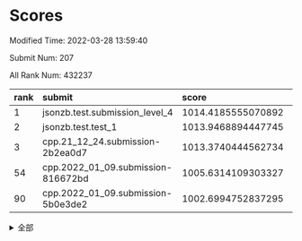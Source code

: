 # Scores

Modified Time: 2022-03-28 13:59:40

Submit Num: 207

All Rank Num: 432237

| rank |               submit               |       score        |       sigma        | pk_num |
| :--- | :--------------------------------- | :----------------- | :----------------- | :----- |
| 1    | jsonzb.test.submission_level_4     | 1014.4185555070892 | 0.8397254637225717 | 8356   |
| 2    | jsonzb.test.test_1                 | 1013.9468894447745 | 0.8355443124032124 | 8352   |
| 3    | cpp.21_12_24.submission-2b2ea0d7   | 1013.3740444562734 | 0.7749908162933451 | 8357   |
| 54   | cpp.2022_01_09.submission-816672bd | 1005.6314109303327 | 0.7205795372098622 | 8347   |
| 90   | cpp.2022_01_09.submission-5b0e3de2 | 1002.6994752837295 | 0.7245505328581784 | 8348   |


<details>
<summary>全部</summary>

| rank |                 submit                 |       score        |       sigma        | pk_num |
| :--- | :------------------------------------- | :----------------- | :----------------- | :----- |
| 1    | jsonzb.test.submission_level_4         | 1014.4185555070892 | 0.8397254637225717 | 8356   |
| 2    | jsonzb.test.test_1                     | 1013.9468894447745 | 0.8355443124032124 | 8352   |
| 3    | cpp.21_12_24.submission-2b2ea0d7       | 1013.3740444562734 | 0.7749908162933451 | 8357   |
| 4    | gobigger.level_3.submission_level_3_33 | 1011.8501411178862 | 0.7934430225025366 | 8353   |
| 5    | gobigger.level_3.submission_level_3_6  | 1011.5257201051326 | 0.7758586913108848 | 8349   |
| 6    | gobigger.level_3.submission_level_3_1  | 1011.3356869332666 | 0.7772727783821117 | 8356   |
| 7    | gobigger.level_3.submission_level_3_39 | 1011.3043465849762 | 0.75661232653611   | 8352   |
| 8    | gobigger.level_3.submission_level_3_17 | 1011.1460363728916 | 0.7752133504100066 | 8354   |
| 9    | gobigger.level_3.submission_level_3_34 | 1011.0183304876837 | 0.7884598617442387 | 8356   |
| 10   | gobigger.level_3.submission_level_3_22 | 1010.9374092689114 | 0.7807440843293427 | 8354   |
| 11   | gobigger.level_3.submission_level_3_43 | 1010.855346764209  | 0.7494291731352053 | 8355   |
| 12   | gobigger.level_3.submission_level_3_15 | 1010.8465013449529 | 0.7597649884616158 | 8353   |
| 13   | gobigger.level_3.submission_level_3_25 | 1010.7995776027407 | 0.7565816131745088 | 8353   |
| 14   | gobigger.level_3.submission_level_3_11 | 1010.7922077210158 | 0.7735844488887011 | 8350   |
| 15   | gobigger.level_3.submission_level_3_47 | 1010.6661767737847 | 0.7701449472453618 | 8354   |
| 16   | gobigger.level_3.submission_level_3_24 | 1010.5904715168211 | 0.7547752118930009 | 8352   |
| 17   | gobigger.level_3.submission_level_3_19 | 1010.5668321820558 | 0.7687899128902252 | 8350   |
| 18   | gobigger.level_3.submission_level_3_44 | 1010.5052310701991 | 0.7658509708797994 | 8354   |
| 19   | gobigger.level_3.submission_level_3_2  | 1010.4867454458516 | 0.780259396336591  | 8350   |
| 20   | gobigger.level_3.submission_level_3_27 | 1010.4648084038918 | 0.7521486945674594 | 8351   |
| 21   | gobigger.level_3.submission_level_3_5  | 1010.4161970581874 | 0.7658106842257185 | 8356   |
| 22   | gobigger.level_3.submission_level_3_10 | 1010.329761549822  | 0.7518445787834149 | 8347   |
| 23   | gobigger.level_3.submission_level_3_38 | 1010.3281032043127 | 0.7584175182516303 | 8356   |
| 24   | gobigger.level_3.submission_level_3_8  | 1010.2500286583421 | 0.7721449375480859 | 8343   |
| 25   | gobigger.level_3.submission_level_3_40 | 1010.2341575603714 | 0.7571799694068103 | 8353   |
| 26   | gobigger.level_3.submission_level_3_49 | 1010.2144261457731 | 0.7719770274358335 | 8349   |
| 27   | gobigger.level_3.submission_level_3_46 | 1010.1850534830756 | 0.765830365772196  | 8347   |
| 28   | gobigger.level_3.submission_level_3_21 | 1009.9963671727077 | 0.7664629333868704 | 8357   |
| 29   | gobigger.level_3.submission_level_3_7  | 1009.9934852617215 | 0.7489097289594205 | 8351   |
| 30   | gobigger.level_3.submission_level_3_12 | 1009.9917625171214 | 0.7430346208838666 | 8354   |
| 31   | gobigger.level_3.submission_level_3_48 | 1009.9636748999071 | 0.7630885578722302 | 8349   |
| 32   | gobigger.level_3.submission_level_3_9  | 1009.8932658834063 | 0.7596811988408805 | 8348   |
| 33   | gobigger.level_3.submission_level_3_16 | 1009.8612727399441 | 0.7709486882691416 | 8359   |
| 34   | gobigger.level_3.submission_level_3_0  | 1009.8450741484697 | 0.7536300800644892 | 8357   |
| 35   | gobigger.level_3.submission_level_3_13 | 1009.5941064943648 | 0.7589433490093141 | 8350   |
| 36   | gobigger.level_3.submission_level_3_32 | 1009.5901757480704 | 0.7470586531841032 | 8355   |
| 37   | gobigger.level_3.submission_level_3_41 | 1009.5893393553372 | 0.7561144962956666 | 8352   |
| 38   | gobigger.level_3.submission_level_3_14 | 1009.5865056420236 | 0.7631088160439886 | 8352   |
| 39   | gobigger.level_3.submission_level_3_29 | 1009.5191669606784 | 0.7762362305886816 | 8354   |
| 40   | gobigger.level_3.submission_level_3_45 | 1009.4862132835832 | 0.7609344085386073 | 8346   |
| 41   | gobigger.level_3.submission_level_3_37 | 1009.4442066026833 | 0.7593192923093692 | 8354   |
| 42   | gobigger.level_3.submission_level_3_28 | 1009.4049084414958 | 0.7478838504253387 | 8352   |
| 43   | gobigger.level_3.submission_level_3_3  | 1009.3976217953676 | 0.7489635632475058 | 8352   |
| 44   | gobigger.level_3.submission_level_3_4  | 1009.3777057502227 | 0.7498405067956007 | 8347   |
| 45   | gobigger.level_3.submission_level_3_31 | 1009.3752123489987 | 0.7621301827595656 | 8351   |
| 46   | gobigger.level_3.submission_level_3_30 | 1009.3071581803929 | 0.7519145945398447 | 8353   |
| 47   | gobigger.level_3.submission_level_3_36 | 1009.3031805170816 | 0.7403141989019077 | 8351   |
| 48   | gobigger.level_3.submission_level_3_20 | 1009.1362010189176 | 0.744408937795679  | 8353   |
| 49   | gobigger.level_3.submission_level_3_23 | 1008.9007171817038 | 0.7372809353929409 | 8351   |
| 50   | gobigger.level_3.submission_level_3_35 | 1008.5933603475022 | 0.7382314992073058 | 8348   |
| 51   | gobigger.level_3.submission_level_3_18 | 1008.4864059642421 | 0.7580959567633473 | 8356   |
| 52   | gobigger.level_3.submission_level_3_42 | 1008.4057051741846 | 0.7385193650343624 | 8348   |
| 53   | gobigger.level_3.submission_level_3_26 | 1008.3824708206257 | 0.7463219002772146 | 8354   |
| 54   | cpp.2022_01_09.submission-816672bd     | 1005.6314109303327 | 0.7205795372098622 | 8347   |
| 55   | gobigger.level_1.submission_level_1_8  | 1005.3683697826094 | 0.7215893426070847 | 8352   |
| 56   | gobigger.level_1.submission_level_1_36 | 1005.2859820306201 | 0.7137916093977148 | 8355   |
| 57   | gobigger.level_1.submission_level_1_23 | 1004.9152661128359 | 0.7091863420648772 | 8352   |
| 58   | gobigger.level_1.submission_level_1_33 | 1004.4999252454046 | 0.7230806735409934 | 8349   |
| 59   | gobigger.level_1.submission_level_1_32 | 1004.4060449995245 | 0.7301472290712036 | 8349   |
| 60   | gobigger.level_1.submission_level_1_1  | 1004.2884564340468 | 0.7167107246985409 | 8348   |
| 61   | gobigger.level_1.submission_level_1_47 | 1004.273790296662  | 0.7290522485314096 | 8354   |
| 62   | gobigger.level_1.submission_level_1_27 | 1004.1331914728845 | 0.7180969657874914 | 8351   |
| 63   | gobigger.level_1.submission_level_1_0  | 1004.1210749730614 | 0.7149168810620654 | 8349   |
| 64   | gobigger.level_1.submission_level_1_11 | 1003.8021163244828 | 0.7064358280923433 | 8355   |
| 65   | gobigger.level_1.submission_level_1_41 | 1003.722358101083  | 0.725405325232632  | 8349   |
| 66   | gobigger.level_1.submission_level_1_44 | 1003.7079357480288 | 0.7268163169382792 | 8351   |
| 67   | gobigger.level_1.submission_level_1_20 | 1003.6475591731721 | 0.7208092080389049 | 8352   |
| 68   | gobigger.level_1.submission_level_1_3  | 1003.6354711453193 | 0.7189881882486858 | 8352   |
| 69   | gobigger.level_1.submission_level_1_49 | 1003.6281045989624 | 0.7052360278400037 | 8354   |
| 70   | gobigger.level_1.submission_level_1_22 | 1003.527556963325  | 0.7119750626186497 | 8355   |
| 71   | gobigger.level_1.submission_level_1_14 | 1003.4501297395739 | 0.7073655798431463 | 8352   |
| 72   | gobigger.level_1.submission_level_1_42 | 1003.3822721751533 | 0.7259450738438775 | 8352   |
| 73   | gobigger.level_1.submission_level_1_28 | 1003.3714570085668 | 0.7203241570458504 | 8357   |
| 74   | gobigger.level_1.submission_level_1_37 | 1003.3527140071177 | 0.710317097354474  | 8358   |
| 75   | gobigger.level_1.submission_level_1_45 | 1003.3206365087984 | 0.7091973223718767 | 8354   |
| 76   | gobigger.level_1.submission_level_1_17 | 1003.2929205870665 | 0.73589776116796   | 8354   |
| 77   | gobigger.level_1.submission_level_1_2  | 1003.2865380183553 | 0.7285932625737314 | 8352   |
| 78   | gobigger.level_1.submission_level_1_5  | 1003.2423477530131 | 0.7168874822089499 | 8350   |
| 79   | gobigger.level_1.submission_level_1_24 | 1003.2305811935893 | 0.7175155960172156 | 8354   |
| 80   | gobigger.level_1.submission_level_1_34 | 1003.2095481893755 | 0.7273453876841478 | 8357   |
| 81   | gobigger.level_1.submission_level_1_9  | 1003.2024075339054 | 0.701317280286812  | 8351   |
| 82   | gobigger.level_1.submission_level_1_7  | 1003.1289975742205 | 0.7192918631291617 | 8352   |
| 83   | gobigger.level_1.submission_level_1_26 | 1003.1272706670768 | 0.7109108456644062 | 8358   |
| 84   | gobigger.level_1.submission_level_1_46 | 1003.1079533853743 | 0.7204824824673296 | 8349   |
| 85   | gobigger.level_1.submission_level_1_13 | 1003.0675989683738 | 0.719847597681424  | 8352   |
| 86   | gobigger.level_1.submission_level_1_4  | 1003.0228574815425 | 0.7161870848063512 | 8351   |
| 87   | gobigger.level_1.submission_level_1_29 | 1003.0195738509739 | 0.708243615280092  | 8354   |
| 88   | gobigger.level_1.submission_level_1_48 | 1002.9914880629127 | 0.7131995172596037 | 8356   |
| 89   | gobigger.level_1.submission_level_1_6  | 1002.7716513746834 | 0.7088992483176273 | 8351   |
| 90   | cpp.2022_01_09.submission-5b0e3de2     | 1002.6994752837295 | 0.7245505328581784 | 8348   |
| 91   | gobigger.level_1.submission_level_1_43 | 1002.6946376069321 | 0.7220664176079377 | 8352   |
| 92   | gobigger.level_1.submission_level_1_21 | 1002.6680520501939 | 0.7251207812480793 | 8354   |
| 93   | gobigger.level_1.submission_level_1_30 | 1002.5341831735402 | 0.7160050004389354 | 8348   |
| 94   | gobigger.level_1.submission_level_1_31 | 1002.5043235381232 | 0.7117747313353597 | 8355   |
| 95   | gobigger.level_1.submission_level_1_16 | 1002.4772437685488 | 0.7141459424042521 | 8358   |
| 96   | gobigger.level_1.submission_level_1_39 | 1002.4742778628871 | 0.7113500729850738 | 8354   |
| 97   | gobigger.level_1.submission_level_1_25 | 1002.4239035773644 | 0.7106861203306493 | 8358   |
| 98   | gobigger.level_1.submission_level_1_18 | 1002.404411902102  | 0.7095084744062707 | 8348   |
| 99   | gobigger.level_1.submission_level_1_38 | 1002.3750833050435 | 0.7070525828612635 | 8357   |
| 100  | gobigger.level_1.submission_level_1_35 | 1002.366039567675  | 0.7132567923477455 | 8356   |
| 101  | gobigger.level_1.submission_level_1_10 | 1002.27598597498   | 0.7120414192225262 | 8350   |
| 102  | gobigger.level_1.submission_level_1_12 | 1002.1668469914879 | 0.718479905982588  | 8353   |
| 103  | gobigger.level_1.submission_level_1_15 | 1002.1281656248159 | 0.7147151610324801 | 8353   |
| 104  | gobigger.level_1.submission_level_1_40 | 1001.5502704163167 | 0.711533101778256  | 8356   |
| 105  | gobigger.level_1.submission_level_1_19 | 1001.4747243668685 | 0.7127272802535702 | 8354   |
| 106  | gobigger.random.submission_random_25   | 996.8860960011765  | 0.7029153906644272 | 8355   |
| 107  | gobigger.random.submission_random_45   | 996.8788142105469  | 0.7155256702845202 | 8352   |
| 108  | gobigger.random.submission_random_44   | 996.8117897910339  | 0.7137818697534694 | 8352   |
| 109  | gobigger.random.submission_random_39   | 996.739647308724   | 0.7170844180007122 | 8348   |
| 110  | gobigger.random.submission_random_35   | 996.6916945163777  | 0.7171681456252444 | 8357   |
| 111  | gobigger.random.submission_random_17   | 996.5972585252745  | 0.7161044364192001 | 8353   |
| 112  | gobigger.random.submission_random_41   | 996.5873152460518  | 0.7037734097926966 | 8353   |
| 113  | gobigger.random.submission_random_3    | 996.5665492968626  | 0.6992355597564295 | 8353   |
| 114  | gobigger.random.submission_random_26   | 996.5540088579063  | 0.7028132797658987 | 8349   |
| 115  | gobigger.random.submission_random_10   | 996.424310001622   | 0.7098747758105257 | 8350   |
| 116  | gobigger.random.submission_random_24   | 996.4018713188406  | 0.7056907686963282 | 8356   |
| 117  | gobigger.random.submission_random_27   | 996.3699022006508  | 0.7091794984902162 | 8356   |
| 118  | gobigger.random.submission_random_49   | 996.3533117033218  | 0.7074026002341455 | 8351   |
| 119  | gobigger.random.submission_random_43   | 996.2306736632563  | 0.7079350466553612 | 8355   |
| 120  | gobigger.random.submission_random_18   | 996.1384958409283  | 0.7259115055238052 | 8348   |
| 121  | gobigger.random.submission_random_30   | 996.1205389916103  | 0.7290113620989329 | 8349   |
| 122  | gobigger.random.submission_random_16   | 996.097214868696   | 0.7059051144647653 | 8348   |
| 123  | gobigger.random.submission_random_12   | 995.9995254242342  | 0.6992264082989497 | 8358   |
| 124  | gobigger.random.submission_random_29   | 995.9802723807335  | 0.7023202765545047 | 8349   |
| 125  | gobigger.random.submission_random_47   | 995.9734920364442  | 0.6982908038314303 | 8352   |
| 126  | gobigger.random.submission_random_34   | 995.9569385706892  | 0.7032050392094467 | 8349   |
| 127  | gobigger.random.submission_random_7    | 995.951383295896   | 0.7297028056013941 | 8360   |
| 128  | gobigger.random.submission_random_31   | 995.8707565049249  | 0.7147991382443035 | 8352   |
| 129  | gobigger.random.submission_random_13   | 995.8616604334723  | 0.7149227815994167 | 8351   |
| 130  | gobigger.random.submission_random_11   | 995.8477958790957  | 0.7228662760362325 | 8348   |
| 131  | gobigger.random.submission_random_32   | 995.8315018369722  | 0.7019773998974266 | 8356   |
| 132  | gobigger.random.submission_random_36   | 995.7814088483416  | 0.7228014526854185 | 8351   |
| 133  | gobigger.random.submission_random_9    | 995.6974440833379  | 0.7209272779335533 | 8352   |
| 134  | gobigger.random.submission_random_28   | 995.6974295685965  | 0.7133324710736593 | 8350   |
| 135  | gobigger.random.submission_random_14   | 995.6702273613276  | 0.7010465654684714 | 8353   |
| 136  | gobigger.random.submission_random_20   | 995.6445611158368  | 0.6967725317053086 | 8350   |
| 137  | gobigger.random.submission_random_46   | 995.6377945453294  | 0.7088835973998924 | 8356   |
| 138  | gobigger.random.submission_random_1    | 995.6213782026683  | 0.7128128845838477 | 8353   |
| 139  | gobigger.random.submission_random_8    | 995.6208551626239  | 0.7137042641515935 | 8352   |
| 140  | gobigger.random.submission_random_19   | 995.5955342150892  | 0.7183632732479147 | 8348   |
| 141  | gobigger.random.submission_random_6    | 995.5649270539096  | 0.7145807028347968 | 8356   |
| 142  | gobigger.random.submission_random_48   | 995.5475323624041  | 0.7259533160860426 | 8349   |
| 143  | gobigger.random.submission_random_2    | 995.53519965884    | 0.703934864574039  | 8355   |
| 144  | gobigger.random.submission_random_22   | 995.4091784526238  | 0.7061480578292968 | 8356   |
| 145  | gobigger.random.submission_random_38   | 995.4011333558283  | 0.7046139696521927 | 8356   |
| 146  | gobigger.random.submission_random_0    | 995.3546228759604  | 0.7163050721106909 | 8354   |
| 147  | gobigger.random.submission_random_4    | 995.3518860727204  | 0.7306620564870547 | 8352   |
| 148  | gobigger.random.submission_random_37   | 995.3340149413903  | 0.7059847971189024 | 8343   |
| 149  | gobigger.random.submission_random_40   | 995.3043468147532  | 0.7132718790685918 | 8352   |
| 150  | gobigger.random.submission_random_23   | 995.2047093213206  | 0.7277949383078549 | 8355   |
| 151  | gobigger.random.submission_random_33   | 995.0127610863109  | 0.7238597516864385 | 8348   |
| 152  | gobigger.random.submission_random_5    | 994.922899842195   | 0.7224867476469644 | 8359   |
| 153  | gobigger.random.submission_random_15   | 994.7064015525492  | 0.7237537666928443 | 8354   |
| 154  | gobigger.random.submission_random_21   | 994.601471895995   | 0.7158954520045934 | 8347   |
| 155  | gobigger.level_2.submission_level_2_9  | 994.5546302286268  | 0.7243781020685827 | 8354   |
| 156  | gobigger.random.submission_random_42   | 994.2991496206753  | 0.7256282595301629 | 8355   |
| 157  | gobigger.level_2.submission_level_2_39 | 994.1545397925113  | 0.7144894965538078 | 8351   |
| 158  | gobigger.level_2.submission_level_2_43 | 993.9624306928303  | 0.7231029905727776 | 8358   |
| 159  | gobigger.level_2.submission_level_2_2  | 993.8038704316122  | 0.7360680897399072 | 8357   |
| 160  | gobigger.level_2.submission_level_2_8  | 993.6795831314732  | 0.7284352755928677 | 8350   |
| 161  | gobigger.level_2.submission_level_2_30 | 993.5078498116662  | 0.7370435558803257 | 8353   |
| 162  | gobigger.level_2.submission_level_2_13 | 993.2633144640373  | 0.7544417358482106 | 8351   |
| 163  | gobigger.level_2.submission_level_2_27 | 993.166993311021   | 0.7481322379179236 | 8350   |
| 164  | gobigger.level_2.submission_level_2_28 | 993.1420295990864  | 0.7436496823006167 | 8353   |
| 165  | gobigger.level_2.submission_level_2_38 | 993.1276708166798  | 0.7521377843295155 | 8357   |
| 166  | gobigger.level_2.submission_level_2_0  | 993.0991937951062  | 0.7370309791443744 | 8352   |
| 167  | gobigger.level_2.submission_level_2_25 | 992.9429746051031  | 0.7385703158210135 | 8350   |
| 168  | gobigger.level_2.submission_level_2_47 | 992.9152815356556  | 0.7369779529594676 | 8349   |
| 169  | gobigger.level_2.submission_level_2_12 | 992.8859811066285  | 0.7290591354365393 | 8354   |
| 170  | gobigger.level_2.submission_level_2_7  | 992.6807187347132  | 0.7253720971340304 | 8351   |
| 171  | gobigger.level_2.submission_level_2_1  | 992.6783822426518  | 0.7382404448760759 | 8351   |
| 172  | gobigger.level_2.submission_level_2_5  | 992.563039619021   | 0.7554457751436261 | 8353   |
| 173  | gobigger.level_2.submission_level_2_17 | 992.4486125280247  | 0.758032063869224  | 8349   |
| 174  | gobigger.level_2.submission_level_2_18 | 992.429144227826   | 0.7451482020665012 | 8346   |
| 175  | gobigger.level_2.submission_level_2_3  | 992.4038851084789  | 0.7466544067525767 | 8355   |
| 176  | gobigger.level_2.submission_level_2_4  | 992.3319917736608  | 0.7455238885386702 | 8352   |
| 177  | gobigger.level_2.submission_level_2_29 | 992.3233433786461  | 0.7464202175839093 | 8353   |
| 178  | gobigger.level_2.submission_level_2_46 | 992.2696664889576  | 0.7421221342919357 | 8354   |
| 179  | gobigger.level_2.submission_level_2_16 | 992.256767894384   | 0.7275282598157713 | 8355   |
| 180  | gobigger.level_2.submission_level_2_49 | 992.2531591375779  | 0.7471921970049407 | 8351   |
| 181  | gobigger.level_2.submission_level_2_6  | 992.2422496039671  | 0.7440159608075693 | 8356   |
| 182  | gobigger.level_2.submission_level_2_21 | 992.2278199457281  | 0.7469468143420983 | 8354   |
| 183  | gobigger.level_2.submission_level_2_34 | 992.2189451907661  | 0.7571235392912796 | 8345   |
| 184  | gobigger.level_2.submission_level_2_26 | 992.1694326236947  | 0.7397552685002758 | 8350   |
| 185  | gobigger.level_2.submission_level_2_45 | 992.1598666627734  | 0.7341354481186295 | 8348   |
| 186  | gobigger.level_2.submission_level_2_24 | 992.1234538535887  | 0.7606709380190818 | 8356   |
| 187  | gobigger.level_2.submission_level_2_15 | 992.1217498555503  | 0.7356385928888873 | 8352   |
| 188  | gobigger.level_2.submission_level_2_10 | 992.0203552802838  | 0.76930259052048   | 8349   |
| 189  | gobigger.level_2.submission_level_2_32 | 992.0028796963766  | 0.7316693233082683 | 8355   |
| 190  | gobigger.level_2.submission_level_2_31 | 991.9737291306534  | 0.7461514700862854 | 8356   |
| 191  | gobigger.level_2.submission_level_2_48 | 991.9523498178938  | 0.7306794766072725 | 8352   |
| 192  | gobigger.level_2.submission_level_2_22 | 991.9498564856123  | 0.7356883370330245 | 8351   |
| 193  | gobigger.level_2.submission_level_2_19 | 991.8965932487438  | 0.7557232027458921 | 8358   |
| 194  | gobigger.level_2.submission_level_2_41 | 991.831594188436   | 0.7392328353727766 | 8354   |
| 195  | gobigger.level_2.submission_level_2_33 | 991.7313753244939  | 0.7302458256316252 | 8351   |
| 196  | gobigger.level_2.submission_level_2_44 | 991.6792079998198  | 0.7307278119889282 | 8355   |
| 197  | gobigger.level_2.submission_level_2_37 | 991.6007750768036  | 0.7410440660476425 | 8355   |
| 198  | gobigger.level_2.submission_level_2_11 | 991.3525736349562  | 0.7432127265984415 | 8352   |
| 199  | gobigger.level_2.submission_level_2_40 | 991.345754513244   | 0.7412409236086505 | 8350   |
| 200  | gobigger.level_2.submission_level_2_35 | 991.1892315304652  | 0.7380376360490117 | 8348   |
| 201  | gobigger.level_2.submission_level_2_36 | 991.0582330526372  | 0.7536870298668774 | 8350   |
| 202  | gobigger.level_2.submission_level_2_23 | 990.9441757820903  | 0.7566022681515577 | 8354   |
| 203  | gobigger.level_2.submission_level_2_14 | 990.2889839695563  | 0.7887228840620835 | 8352   |
| 204  | gobigger.level_2.submission_level_2_42 | 989.950144735088   | 0.7623257027528656 | 8355   |
| 205  | gobigger.level_2.submission_level_2_20 | 989.7621200768408  | 0.8015445067845756 | 8354   |
| 206  | gobigger.none.submission_none_1        | 977.6484518422644  | 1.43711431552033   | 8354   |
| 207  | gobigger.none.submission_none_0        | 976.8188357135109  | 1.3806490448551543 | 8352   |

</details>